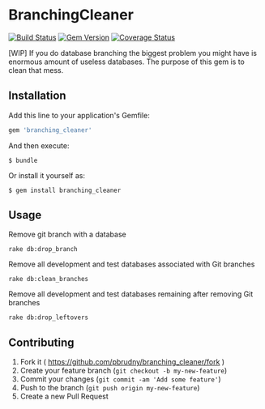 # BranchingCleaner

[![Build Status](https://travis-ci.org/pbrudny/branching_cleaner.svg)](https://travis-ci.org/pbrudny/branching_cleaner) [![Gem Version](https://badge.fury.io/rb/branching_cleaner.png)](http://badge.fury.io/rb/branching_cleaner) [![Coverage Status](https://coveralls.io/repos/pbrudny/branching_cleaner/badge.svg)](https://coveralls.io/r/pbrudny/branching_cleaner)

[WIP] If you do database branching the biggest problem you might have is enormous amount of useless databases.
The purpose of this gem is to clean that mess.

## Installation

Add this line to your application's Gemfile:

```ruby
gem 'branching_cleaner'
```

And then execute:

    $ bundle

Or install it yourself as:

    $ gem install branching_cleaner

## Usage

Remove git branch with a database

    rake db:drop_branch

Remove all development and test databases associated with Git branches

    rake db:clean_branches

Remove all development and test databases remaining after removing Git branches

    rake db:drop_leftovers


## Contributing

1. Fork it ( https://github.com/pbrudny/branching_cleaner/fork )
2. Create your feature branch (`git checkout -b my-new-feature`)
3. Commit your changes (`git commit -am 'Add some feature'`)
4. Push to the branch (`git push origin my-new-feature`)
5. Create a new Pull Request
